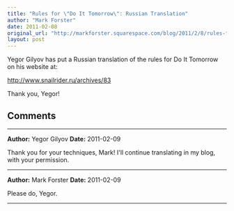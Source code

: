 ```yaml
---
title: "Rules for \"Do It Tomorrow\": Russian Translation"
author: "Mark Forster"
date: 2011-02-08
original_url: "http://markforster.squarespace.com/blog/2011/2/8/rules-for-do-it-tomorrow-russian-translation.html"
layout: post
---
```


Yegor Gilyov has put a Russian translation of the rules for Do It Tomorrow on his website at:

http://www.snailrider.ru/archives/83

Thank you, Yegor!


## Comments

---

**Author:** Yegor Gilyov
**Date:** 2011-02-09

Thank you for your techniques, Mark! I'll continue translating in my blog, with your permission.

---

**Author:** Mark Forster
**Date:** 2011-02-09

Please do, Yegor.

---

